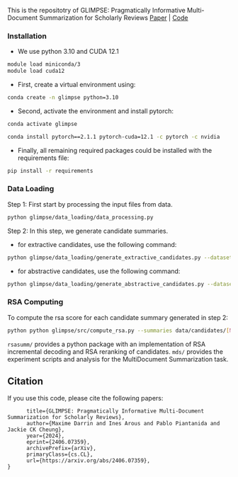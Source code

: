 
This is the repositotry of  GLIMPSE: Pragmatically Informative Multi-Document Summarization for Scholarly Reviews
[Paper](https://arxiv.org/abs/2406.07359) | [Code](https://github.com/icannos/glimpse-mds)


### Installation

- We use python 3.10 and CUDA 12.1
``` bash
module load miniconda/3
module load cuda12
```
- First, create a virtual environment using:
``` bash
conda create -n glimpse python=3.10
```
- Second, activate the environment and install pytorch:
``` bash
conda activate glimpse 
```
``` bash
conda install pytorch==2.1.1 pytorch-cuda=12.1 -c pytorch -c nvidia
```

- Finally, all remaining required packages could be installed with the requirements file:

``` bash
pip install -r requirements
```
### Data Loading

Step 1: First start by processing the input files from data.

``` bash
python glimpse/data_loading/data_processing.py 
```

Step 2: In this step, we generate candidate summaries.
- for extractive candidates, use the following command:
``` bash
python glimpse/data_loading/generate_extractive_candidates.py --dataset_name [Name_of_Your_Processed_Dataset_Step1].csv 
```
- for abstractive candidates, use the following command:
``` bash
python glimpse/data_loading/generate_abstractive_candidates.py --dataset_name [Name_of_Your_Processed_Dataset_Step1].csv 
```

### RSA Computing
To compute the rsa score for each candidate summary generated in step 2:
``` bash
python python glimpse/src/compute_rsa.py --summaries data/candidates/[Name_of_Your_Candidate_File_Step2].csv
```

`rsasumm/` provides a python package with an implementation of RSA incremental decoding and RSA reranking of candidates.
`mds/` provides the experiment scripts and analysis for the MultiDocument Summarization task.


## Citation

If you use this code, please cite the following papers:

```@misc{darrin2024glimpsepragmaticallyinformativemultidocument,
      title={GLIMPSE: Pragmatically Informative Multi-Document Summarization for Scholarly Reviews}, 
      author={Maxime Darrin and Ines Arous and Pablo Piantanida and Jackie CK Cheung},
      year={2024},
      eprint={2406.07359},
      archivePrefix={arXiv},
      primaryClass={cs.CL},
      url={https://arxiv.org/abs/2406.07359}, 
}
```